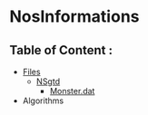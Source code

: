 # NosInformations

## Table of Content :

- [Files](files)
  - [NSgtd](files/NSgtd)
    - [Monster.dat](files/NSgtd/monster.dat)
- Algorithms
